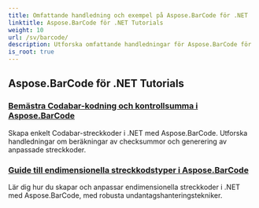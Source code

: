 ```yaml
---
title: Omfattande handledning och exempel på Aspose.BarCode för .NET
linktitle: Aspose.BarCode för .NET Tutorials
weight: 10
url: /sv/barcode/
description: Utforska omfattande handledningar för Aspose.BarCode för .NET. Lär dig att generera, anpassa och hantera streckkoder med detaljerade steg-för-steg-guider.
is_root: true
---
```

## Aspose.BarCode för .NET Tutorials
### [Bemästra Codabar-kodning och kontrollsumma i Aspose.BarCode](./mastering-codabar-encoding-and-checksum/)
Skapa enkelt Codabar-streckkoder i .NET med Aspose.BarCode. Utforska handledningar om beräkningar av checksummor och generering av anpassade streckkoder.
### [Guide till endimensionella streckkodstyper i Aspose.BarCode](./guide-one-dimensional-barcode-types/)
Lär dig hur du skapar och anpassar endimensionella streckkoder i .NET med Aspose.BarCode, med robusta undantagshanteringstekniker.